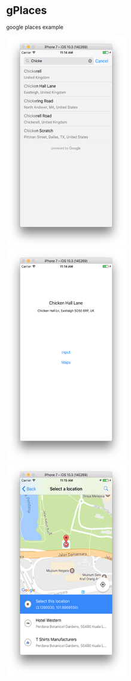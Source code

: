 # gPlaces
google places example

<img src="sc1.png" height="568" width="320"><img src="sc2.png" height="568" width="320"> <img src="sc3.png" height="568" width="320"> 
